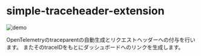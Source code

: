 # simple-traceheader-extension

![demo](img/demo.gif)

OpenTelemetryのtraceparentの自動生成とリクエストヘッダーへの付与を行います。
またそのtraceIDをもとにダッシュボードへのリンクを生成します。
